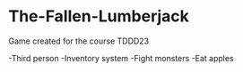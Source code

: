 # The-Fallen-Lumberjack
Game created for the course TDDD23

-Third person
-Inventory system
-Fight monsters
-Eat apples
